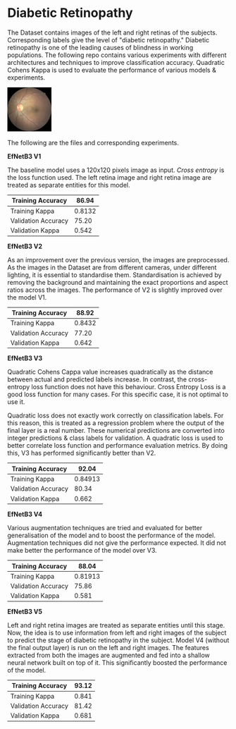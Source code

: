 # Diabetic Retinopathy

The Dataset contains images of the left and right retinas of the subjects. Corresponding labels give the level of  "diabetic retinopathy." Diabetic retinopathy is one of the leading causes of blindness in working populations. The following repo contains various experiments with different architectures and techniques to improve classification accuracy. Quadratic Cohens Kappa is used to evaluate the performance of various models & experiments.


<img src="images/10003_left_after.jpeg" width="100" height="100">

The following are the files and corresponding experiments.

**EfNetB3 V1**

The baseline model uses a 120x120 pixels image as input. *Cross entropy* is the loss function used. The left retina image and right retina image are treated as separate entities for this model.

| Training Accuracy | 86.94 |
| --- | --- |
| Training Kappa | 0.8132 |
| Validation Accuracy | 75.20 |
| Validation Kappa | 0.542 |

**EfNetB3 V2**

As an improvement over the previous version, the images are preprocessed. As the images in the Dataset are from different cameras, under different lighting, it is essential to standardise them. Standardisation is achieved by removing the background and maintaining the exact proportions and aspect ratios across the images. The performance of V2 is slightly improved over the model V1.

| Training Accuracy | 88.92 |
| --- | --- |
| Training Kappa | 0.8432 |
| Validation Accuracy | 77.20 |
| Validation Kappa | 0.642 |

**EfNetB3 V3**

Quadratic Cohens Cappa value increases quadratically as the distance between actual and predicted labels increase. In contrast, the cross-entropy loss function does not have this behaviour. Cross Entropy Loss is a good loss function for many cases. For this specific case, it is not optimal to use it.

Quadratic loss does not exactly work correctly on classification labels. For this reason, this is treated as a regression problem where the output of the final layer is a real number. These numerical predictions are converted into integer predictions & class labels for validation. A quadratic loss is used to better correlate loss function and performance evaluation metrics. By doing this, V3 has performed significantly better than V2.

| Training Accuracy | 92.04 |
| --- | --- |
| Training Kappa | 0.84913 |
| Validation Accuracy | 80.34 |
| Validation Kappa | 0.662 |

**EfNetB3 V4**

Various augmentation techniques are tried and evaluated for better generalisation of the model and to boost the performance of the model. Augmentation techniques did not give the performance expected. It did not make better the performance of the model over V3.

| Training Accuracy | 88.04 |
| --- | --- |
| Training Kappa | 0.81913 |
| Validation Accuracy | 75.86 |
| Validation Kappa | 0.581 |

**EfNetB3 V5**

Left and right retina images are treated as separate entities until this stage. Now, the idea is to use information from left and right images of the subject to predict the stage of diabetic retinopathy in the subject. Model V4 (without the final output layer) is run on the left and right images. The features extracted from both the images are augmented and fed into a shallow neural network built on top of it. This significantly boosted the performance of the model.

| Training Accuracy | 93.12 |
| --- | --- |
| Training Kappa | 0.841 |
| Validation Accuracy | 81.42 |
| Validation Kappa | 0.681 |
